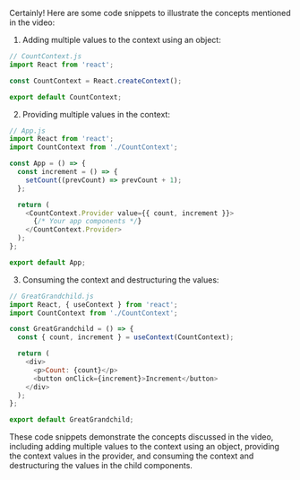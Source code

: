 Certainly! Here are some code snippets to illustrate the concepts mentioned in the video:

1. Adding multiple values to the context using an object:
```javascript
// CountContext.js
import React from 'react';

const CountContext = React.createContext();

export default CountContext;
```

2. Providing multiple values in the context:
```javascript
// App.js
import React from 'react';
import CountContext from './CountContext';

const App = () => {
  const increment = () => {
    setCount((prevCount) => prevCount + 1);
  };

  return (
    <CountContext.Provider value={{ count, increment }}>
      {/* Your app components */}
    </CountContext.Provider>
  );
};

export default App;
```

3. Consuming the context and destructuring the values:
```javascript
// GreatGrandchild.js
import React, { useContext } from 'react';
import CountContext from './CountContext';

const GreatGrandchild = () => {
  const { count, increment } = useContext(CountContext);

  return (
    <div>
      <p>Count: {count}</p>
      <button onClick={increment}>Increment</button>
    </div>
  );
};

export default GreatGrandchild;
```

These code snippets demonstrate the concepts discussed in the video, including adding multiple values to the context using an object, providing the context values in the provider, and consuming the context and destructuring the values in the child components.